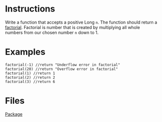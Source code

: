 # Instructions
Write a function that accepts a positive Long `n`. The function should return a [factorial](https://en.wikipedia.org/wiki/Factorial).
Factorial is number that is created by multiplying all whole numbers from our chosen number `n` down to 1.

# Examples
```
factorial(-1) //return "Underflow error in factorial"
factorial(20) //return "Overflow error in factorial"
factorial(1) //return 1
factorial(2) //return 2
factorial(3) //return 6
```

# Files
[Package](.)
